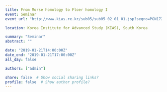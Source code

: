 ```yaml
---
title: From Morse homology to Floer homology I
event: Seminar
event_url: "http://www.kias.re.kr/sub05/sub05_02_01_01.jsp?seqno=PGN1720181212-0003&nowBlock=0&page=1&subject=&mjrcd=&mjrcd2=all&sdate=20190121&edate=20190125&keyField=spknm&keyWord=Ryuma%20Orita&list_url=/sub05/sub05_02_01.jsp&slides="

location: Korea Institute for Advanced Study (KIAS), South Korea

summary: "Seminar"
abstract: ""

date: "2019-01-21T14:00:00Z"
date_end: "2019-01-21T17:00:00Z"
all_day: false

authors: ["admin"]

share: false  # Show social sharing links?
profile: false  # Show author profile?
---
```

